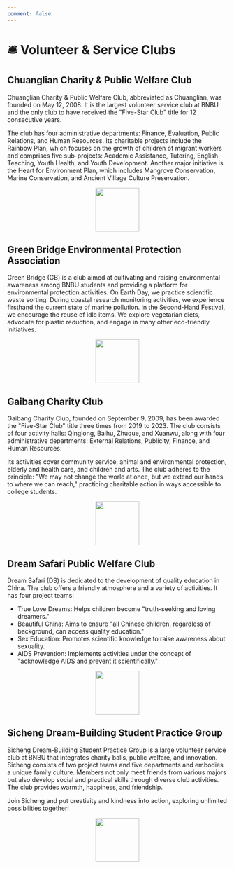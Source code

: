 ```yaml
---
comment: false
---
```


# 🛎️ Volunteer & Service Clubs

## Chuanglian Charity & Public Welfare Club

Chuanglian Charity & Public Welfare Club, abbreviated as Chuanglian, was founded on May 12, 2008. It is the largest volunteer service club at BNBU and the only club to have received the "Five-Star Club" title for 12 consecutive years.  

The club has four administrative departments: Finance, Evaluation, Public Relations, and Human Resources. Its charitable projects include the Rainbow Plan, which focuses on the growth of children of migrant workers and comprises five sub-projects: Academic Assistance, Tutoring, English Teaching, Youth Health, and Youth Development. Another major initiative is the Heart for Environment Plan, which includes Mangrove Conservation, Marine Conservation, and Ancient Village Culture Preservation.

<p align="center">
  <img src="https://sao.uic.edu.cn/virtual_attach_file.vsb?afc=NLm6Tko7WRMNlZntlnfL8-PnzGiL4Lj8UlUYLRN4MzrVMRC0gihFp2hmCIa0nkyaoSysLkhRMmLanR9soR-Yo7LPMNMRLN7bLmGPUN-8MNWFUm6kMzlDU4TFMzC8L1baptveo4Oe6ITm5sMApYhXptQ0g47PMzG0Lz-ZoSbw62w8c&tid=1150&nid=1289&e=.png" width="100" height="100" />
</p>

## Green Bridge Environmental Protection Association

Green Bridge (GB) is a club aimed at cultivating and raising environmental awareness among BNBU students and providing a platform for environmental protection activities. On Earth Day, we practice scientific waste sorting. During coastal research monitoring activities, we experience firsthand the current state of marine pollution. In the Second-Hand Festival, we encourage the reuse of idle items. We explore vegetarian diets, advocate for plastic reduction, and engage in many other eco-friendly initiatives.

<p align="center">
  <img src="https://sao.uic.edu.cn/virtual_attach_file.vsb?afc=NnNLTDn7l8nRM2ntNQ2n77bMzL4oRCjPLzNaLlUbUz-YoRl0gihFp2hmCIa0USy8okysUYybUzLDUlVVLNrRLzWkUz-PM7VVU4W7MmVkLmVFL4TfLmv4MNMFUzLsMYbaptveo4Oe6ITm5sMApYhXptQ0g47PMzG0Lz-ZoSbw62w8c&tid=1150&nid=1289&e=.png" width="100" height="100" />
</p>

## Gaibang Charity Club

Gaibang Charity Club, founded on September 9, 2009, has been awarded the "Five-Star Club" title three times from 2019 to 2023. The club consists of four activity halls: Qinglong, Baihu, Zhuque, and Xuanwu, along with four administrative departments: External Relations, Publicity, Finance, and Human Resources.  

Its activities cover community service, animal and environmental protection, elderly and health care, and children and arts. The club adheres to the principle: "We may not change the world at once, but we extend our hands to where we can reach," practicing charitable action in ways accessible to college students.

<p align="center">
  <img src="https://sao.uic.edu.cn/virtual_attach_file.vsb?afc=NLzvTbozGiU8WVnt7-aU4WfLRNiUzCjaoln7LNlaMR-iM7C0gihFp2hmCIa0n1h7Lky4nkyiM4CDU4TfoR-aM4-iLmrfozvbnR-DMRNPMmnFM7Vfo7LsMNQFLl-aLm-Jv2bjo4OeosrXCih4CIy0qIbtpYyPLzlag47YoRNJqdwnx&tid=1150&nid=1289&e=.png" width="100" height="100" />
</p>

## Dream Safari Public Welfare Club

Dream Safari (DS) is dedicated to the development of quality education in China. The club offers a friendly atmosphere and a variety of activities. It has four project teams:  

- True Love Dreams: Helps children become "truth-seeking and loving dreamers."  
- Beautiful China: Aims to ensure "all Chinese children, regardless of background, can access quality education."  
- Sex Education: Promotes scientific knowledge to raise awareness about sexuality.  
- AIDS Prevention: Implements activities under the concept of "acknowledge AIDS and prevent it scientifically."

<p align="center">
  <img src="https://sao.uic.edu.cn/virtual_attach_file.vsb?afc=NM8lTZnR67M7LsLt8CDM4LZMlUDnR9j8LR7PU4LDLz7iMzL0gihFp2hmCIa0MYyZMkyYLYybL4Tkoz62o7WfLNnVnRr2MRL4UzlsLzAkUm6FMl7bnN7aM8VFnmrVL1baptveo4Oe6ITm5sMApYhXptQ0g47PMzG0Lz-ZoSbw62w8c&tid=1150&nid=1289&e=.png" width="100" height="100" />
</p>

## Sicheng Dream-Building Student Practice Group

Sicheng Dream-Building Student Practice Group is a large volunteer service club at BNBU that integrates charity balls, public welfare, and innovation. Sicheng consists of two project teams and five departments and embodies a unique family culture. Members not only meet friends from various majors but also develop social and practical skills through diverse club activities. The club provides warmth, happiness, and friendship.  

Join Sicheng and put creativity and kindness into action, exploring unlimited possibilities together!

<p align="center">
  <img src="https://sao.uic.edu.cn/virtual_attach_file.vsb?afc=NL4GTiUlrVU4NPot7-soRGioRQ7LRUjYnRG4LlLbLR78M4G0gihFp2hmCIa0LSybn1hVLYybnzf7nRUDolQVM7V7M8nfUlnko7rfLNCDL4MFMRQ7nzL4UmWFnlLaLYbaptveo4Oe6ITm5sMApYhXptQ0g47PMzG0Lz-ZoSbw62w8c&tid=1150&nid=1289&e=.png" width="100" height="100" />
</p>
